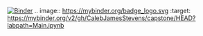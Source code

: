 [![Binder](https://mybinder.org/badge_logo.svg)](https://mybinder.org/v2/gh/CalebJamesStevens/capstone/HEAD?labpath=Main.ipynb)
.. image:: https://mybinder.org/badge_logo.svg
 :target: https://mybinder.org/v2/gh/CalebJamesStevens/capstone/HEAD?labpath=Main.ipynb